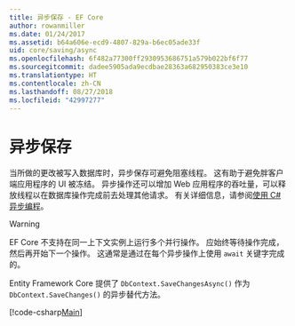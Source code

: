 ```yaml
---
title: 异步保存 - EF Core
author: rowanmiller
ms.date: 01/24/2017
ms.assetid: b64a606e-ecd9-4807-829a-b6ec05ade33f
uid: core/saving/async
ms.openlocfilehash: 6f482a77300ff2930953686751a579b022bf6f77
ms.sourcegitcommit: dadee5905ada9ecdbae28363a682950383ce3e10
ms.translationtype: HT
ms.contentlocale: zh-CN
ms.lasthandoff: 08/27/2018
ms.locfileid: "42997277"
---
```

# <a name="asynchronous-saving"></a>异步保存

当所做的更改被写入数据库时，异步保存可避免阻塞线程。 这有助于避免胖客户端应用程序的 UI 被冻结。 异步操作还可以增加 Web 应用程序的吞吐量，可以释放线程以在数据库操作完成前去处理其他请求。 有关详细信息，请参阅[使用 C# 异步编程](https://docs.microsoft.com/dotnet/csharp/async)。

> [!WARNING]  
> EF Core 不支持在同一上下文实例上运行多个并行操作。 应始终等待操作完成，然后再开始下一个操作。 这通常是通过在每个异步操作上使用 `await` 关键字完成的。

Entity Framework Core 提供了 `DbContext.SaveChangesAsync()` 作为 `DbContext.SaveChanges()` 的异步替代方法。

[!code-csharp[Main](../../../samples/core/Saving/Saving/Async/Sample.cs#Sample)]
